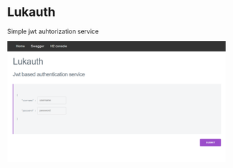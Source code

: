 # Lukauth
Simple jwt auhtorization service

![alt text](https://github.com/Luka-Spa/Lukauth/blob/main/main-page.png?raw=true)
